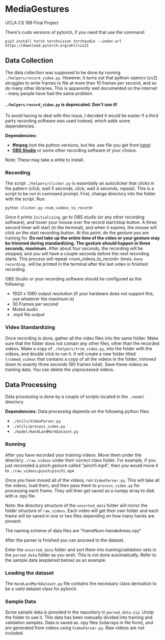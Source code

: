 # MediaGestures
UCLA CS 188 Final Project

There's cuda versions of pytorch, if you need that use the command: 

`pip3 install torch torchvision torchaudio --index-url https://download.pytorch.org/whl/cu121` 

## Data Collection
The data collection was supposed to be done by running `./helpers/record_video.py`.  However, it turns out that python-opencv (cv2) struggles to write frames to file at more than 10 frames per second, and so do many other libraries.  This is apparently well documented on the internet - many people have had the same problem.

#### `./helpers/record_video.py` is deprecated.  Don't use it!

To avoid having to deal with this issue, I decided it would be easier if a third party recording software was used instead, which adds some dependencies.

**Dependencies:**
* **ffmpeg** (not the python versions, but the .exe file you get from [here](https://ffmpeg.org/download.html))
* **[OBS Studio](https://obsproject.com/download)** or some other recording software of your choice.

Note: These may take a while to install.

### Recording
The script `./helpers/clicker.py` is essentially an autoclicker that clicks in the pattern (click, wait 5 seconds, click, wait 4 seconds, repeat).  This is a script to be run in command prompt.  First, change directory into the folder with the script. Run:

`python clicker.py <num_videos_to_record>`

Once it prints `Initializing`, go to OBS studio (or any other recording software), and hover your mouse over the record start/stop button.  A three second timer will start (in the terminal), and when it expires, the mouse will click on the start recording button.  At this point, do the gesture you are training for.  **Do not take up the entire time of the video or your gesture may be trimmed during standardizing.  The gesture should happen in three seconds, maximum.**  After about four seconds, the recording will be stopped, and you will have a couple seconds before the next recording starts.  This process will repeat <num_videos_to_record> times.  `Done recording.` will be printed in the terminal after the last video is finished recording.

OBS Studio or your recording software should be configured as the following:
* 1920 x 1080 output resolution (if your hardware does not support this, use whatever the maximum is)
* 30 Frames per second
* Muted audio
* .mp4 file output

### Video Standardizing
Once recording is done, gather all the video files into the same folder.  Make sure that the folder does not contain any other files, other than the recorded videos.  Make a copy of `./helpers/trim_video.py`, into the folder with the videos, and double click to run it.  It will create a new folder titled `trimmed_videos` that contains a copy of all the videos in the folder, trimmed down to exactly three seconds (90 frames total).  Save these videos as training data.  You can delete the unprocessed videos.

## Data Processing
Data processing is done by a couple of scripts located in the `./model` directory

**Dependencies:**
Data processing depends on the following python files:
* `./utils/VideoParser.py`
* `./utils/process_video.py`
* `./model/HandLandMarkDataset.py`

### Running
After you have recorded your training videos. Move them under the directory `./raw_videos` under their correct class folder. For example, if you just recoreded a pinch gesture called "pinch1.mp4", then you would move it to `./raw_videos/pinch/pinch1.mp4`

Once you have moved all of the videos, run `VideoParser.py`. This will take all the videos, load them, and then pass them to `process_video.py` for processing each frame. They will then get saved as a numpy array to disk with a .npy file.

Note: the directory structure of the `unsorted_data` folder will mirror the folder structure of `raw_videos`. Each video will get their own folder and each frame will be saved in one or two files depending on how many hands are present.

The naming scheme of data files are "frameNum-handedness.npy"

After the parser is finished you can proceed to the dataset.

Enter the `unsorted_data` folder and sort them into training/validation sets in the `parsed_data` folder as you wish.  This is not done automatically.  Refer to the sample data (explained below) as an example.

### Loading the dataset
The `HandLandMarkDataset.py` file contains the necessary class derivation to be a valid dataset class for pytorch.

### Sample Data
Some sample data is provided in the repository in `parsed_data.zip`.  Unzip the folder to use it.  This data has been manually divided into training and validation samples.  Data is saved as .npy files (ndarrays in file form), and are generated from videos using `VideoParser.py`.  Raw videos are not included.